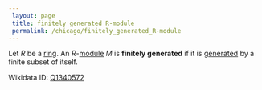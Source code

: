 ```yaml
---
 layout: page
 title: finitely generated R-module
 permalink: /chicago/finitely_generated_R-module
---
```

Let $R$ be a [ring](https://defsmath.github.io/DefsMath/ring). An $R$-[module](https://defsmath.github.io/DefsMath/module_over_a_ring) $M$ is **finitely generated** if it is [generated](https://defsmath.github.io/DefsMath/generate_an_R-module) by a finite subset of itself.

Wikidata ID: [Q1340572](https://www.wikidata.org/wiki/Q1340572)